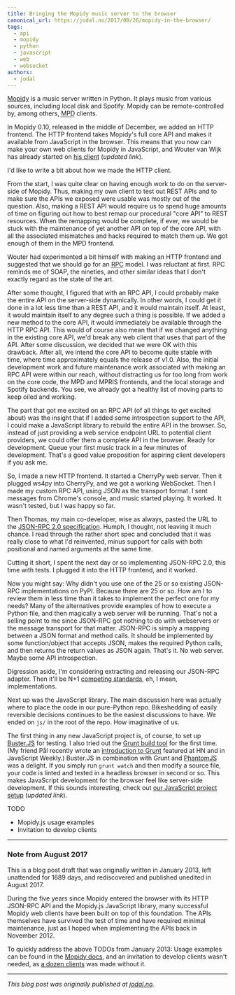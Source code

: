 ```yaml
---
title: Bringing the Mopidy music server to the browser
canonical_url: https://jodal.no/2017/08/26/mopidy-in-the-browser/
tags:
  - api
  - mopidy
  - python
  - javascript
  - web
  - websocket
authors:
  - jodal
---
```


[Mopidy](https://mopidy.com/) is a music server written in
Python. It plays music from various sources, including local disk and Spotify.
Mopidy can be remote-controlled by, among others, <abbr title="Music Player
Daemon">MPD</abbr> clients.

In Mopidy 0.10, released in the middle of December, we added an HTTP frontend.
The HTTP frontend takes Mopidy's full core API and makes it available from
JavaScript in the browser. This means that you now can make your own web
clients for Mopidy in JavaScript, and Wouter van Wijk has already started on
[his client](https://github.com/pimusicbox/mopidy-musicbox-webclient) (*updated
link*).

I'd like to write a bit about how we made the HTTP client.

<!-- more -->

From the start, I was quite clear on having enough work to do on the server-side
of Mopidy. Thus, making my own client to test out REST APIs and to make
sure the APIs we exposed were usable was mostly out of the question. Also,
making a REST API would require us to spend huge amounts of time on figuring
out how to best remap our procedural "core API" to REST resources. When the
remapping would be complete, if ever, we would be stuck with the maintenance of
yet another API on top of the core API, with all the associated mismatches and
hacks required to match them up. We got enough of them in the MPD frontend.

Wouter had experimented a bit himself with making an HTTP frontend and
suggested that we should go for an <abbr title="Remote Procedure
Call">RPC</abbr> model. I was reluctant at first. RPC reminds me of SOAP, the
nineties, and other similar ideas that I don't exactly regard as the state of
the art.

After some thought, I figured that with an RPC API, I could probably make the
entire API on the server-side dynamically. In other words, I could get it done
in a lot less time than a REST API, and it would maintain itself. At least, it
would maintain itself to any degree such a thing is possible. If we added a new
method to the core API, it would immediately be available through the HTTP RPC
API. This would of course also mean that if we changed anything in the existing
core API, we'd break any web client that uses that part of the API. After some
discussion, we decided that we were OK with this drawback. After all, we intend
the core API to become quite stable with time, where time approximately equals
the release of v1.0. Also, the initial development work and future maintenance
work associated with making an RPC API were within our reach, without
distracting us for too long from work on the core code, the MPD and MPRIS
frontends, and the local storage and Spotify backends. You see, we already got
a healthy list of moving parts to keep oiled and working.

The part that got me excited on an RPC API (of all things to get
excited about) was the insight that if I added some introspection support to
the API, I could make a JavaScript library to rebuild the entire API in the
browser. So, instead of just providing a web service endpoint URL to potential
client providers, we could offer them a complete API in the browser. Ready for
development. Queue your first music track in a few minutes of development.
That's a good value proposition for aspiring client developers if you ask me.

So, I made a new HTTP frontend. It started a CherryPy web server. Then it
plugged ws4py into CherryPy, and we got a working WebSocket. Then I made my
custom RPC API, using JSON as the transport format. I sent messages from
Chrome's console, and music started playing. It worked. It wasn't tested, but I
was happy so far.

Then Thomas, my main co-developer, wise as always, pasted the URL to the
[JSON-RPC 2.0 specification](http://www.jsonrpc.org/specification). Humph, I
thought, not leaving it much chance. I read through the rather short spec and
concluded that it was really close to what I'd reinvented, minus support for
calls with both positional and named arguments at the same time.

Cutting it short, I spent the next day or so implementing JSON-RPC 2.0, this
time with tests. I plugged it into the HTTP frontend, and it worked.

Now you might say: Why didn't you use one of the 25 or so existing JSON-RPC
implementations on PyPI. Because there are 25 or so. How am I to review them in
less time than it takes to implement the perfect one for my needs? Many of the
alternatives provide examples of how to execute a Python file, and then
magically a web server will be running. That's not a selling point to me since
JSON-RPC got nothing to do with webservers or the message transport for that
matter. JSON-RPC is simply a mapping between a JSON format and method calls. It
should be implemented by some function/object that accepts JSON, makes the
required Python calls, and then returns the return values as JSON again. That's
it. No web server. Maybe some API introspection.

Digression aside, I'm considering extracting and releasing our JSON-RPC
adapter. Then it'll be N+1 [competing standards](https://xkcd.com/927/), eh, I
mean, implementations.

Next up was the JavaScript library. The main discussion here was actually where
to place the code in our pure-Python repo. Bikeshedding of easily reversible
decisions continues to be the easiest discussions to have. We ended on `js/` in
the root of the repo. How imaginative of us.

The first thing in any new JavaScript project is, of course, to set up
[Buster.JS](http://www.busterjs.org/) for testing. I also tried out the [Grunt
build tool](https://gruntjs.com/) for the first time. (My friend Pål recently
wrote an [introduction to Grunt](https://ruudud.github.io/2012/12/22/grunt/)
featured at HN and in JavaScript Weekly.) Buster.JS in combination with Grunt
and [PhantomJS](http://phantomjs.org/) was a delight. If you simply run
`grunt watch` and then modify a source file, your code is linted and tested
in a headless browser in second or so. This makes JavaScript development for
the browser feel like server-side development. If this sounds interesting,
check out [our JavaScript project
setup](https://github.com/mopidy/mopidy.js) (*updated link*).

TODO

- Mopidy.js usage examples
- Invitation to develop clients

---

### Note from August 2017

This is a blog post draft that was originally written in January 2013,
left unattended for 1689 days, and rediscovered and published unedited in
August 2017.

During the five years since Mopidy entered the browser with its HTTP JSON-RPC
API and the Mopidy.js JavaScript library, many successful Mopidy web
clients have been built on top of this foundation. The APIs themselves have
survived the test of time and have required minimal maintenance, just as I
hoped when implementing the APIs back in November 2012.

To quickly address the above TODOs from January 2013: Usage examples can
be found in the [Mopidy docs](https://docs.mopidy.com/en/latest/api/js/), and
an invitation to develop clients wasn't needed, as [a
dozen clients](https://docs.mopidy.com/en/latest/ext/web/) was made without
it.

---

*This blog post was originally published at
[jodal.no](https://jodal.no/2017/08/26/mopidy-in-the-browser/).*
